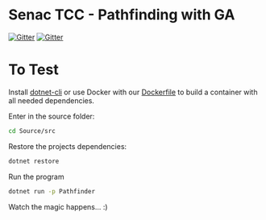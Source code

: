 # Senac TCC - Pathfinding with GA

[![Gitter](https://img.shields.io/gitter/room/nwjs/nw.js.svg?maxAge=2592000?style=flat-square)](https://gitter.im/GDPLTDA/SenacTCC)
[![Gitter](https://img.shields.io/badge/Hu-Board-7965cc.svg)](https://huboard.com/GDPLTDA/SenacTCC)


# To Test

Install [dotnet-cli](https://www.microsoft.com/net/core) or use Docker with our [Dockerfile](https://github.com/GDPLTDA/SenacTCC/blob/master/Dockerfile/) to build a container with all needed dependencies.

Enter in the source folder:
```sh
cd Source/src
```

Restore the projects dependencies:
```sh
dotnet restore
```

Run the program
```sh
dotnet run -p Pathfinder 
```

Watch the magic happens... :)


